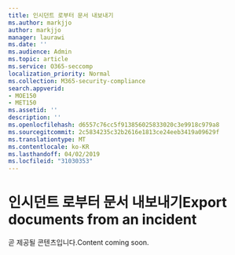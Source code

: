 ```yaml
---
title: 인시던트 로부터 문서 내보내기
ms.author: markjjo
author: markjjo
manager: laurawi
ms.date: ''
ms.audience: Admin
ms.topic: article
ms.service: O365-seccomp
localization_priority: Normal
ms.collection: M365-security-compliance
search.appverid:
- MOE150
- MET150
ms.assetid: ''
description: ''
ms.openlocfilehash: d6557c76cc5f913856025833020c3e9918c979a8
ms.sourcegitcommit: 2c5834235c32b2616e1813ce24eeb3419a09629f
ms.translationtype: MT
ms.contentlocale: ko-KR
ms.lasthandoff: 04/02/2019
ms.locfileid: "31030353"
---
```

# <a name="export-documents-from-an-incident"></a><span data-ttu-id="04575-102">인시던트 로부터 문서 내보내기</span><span class="sxs-lookup"><span data-stu-id="04575-102">Export documents from an incident</span></span>

<span data-ttu-id="04575-103">곧 제공될 콘텐츠입니다.</span><span class="sxs-lookup"><span data-stu-id="04575-103">Content coming soon.</span></span>